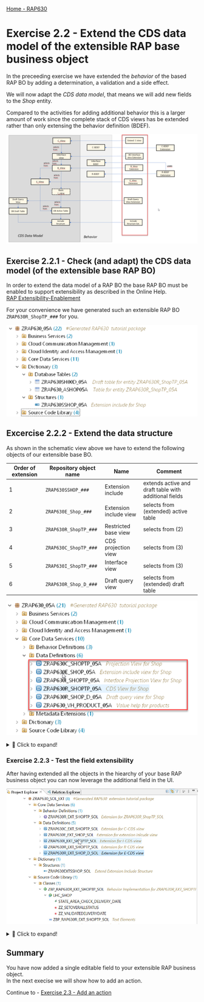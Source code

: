 [Home - RAP630](../../../../#exercises)  

# Exercise 2.2 - Extend the CDS data model of the extensible RAP base business object  

In the preceeding exercise we have extended the _behavior_ of the based RAP BO by adding a determination, a validation and a side effect. 

We will now adapt the _CDS data model_, that means we will add new fields to the _Shop_ entity. 

Compared to the activities for adding additional behavior this is a larger amount of work since the complete stack of CDS views has be extended rather than only extensing the behavior definition (BDEF).

![Overview](images/ex3_01_overview_RAP630.png)

## Exercise 2.2.1 - Check (and adapt) the CDS data model (of the extensible base RAP BO)

In order to extend the data model of a RAP BO the base RAP BO must be enabled to support extensibility as described in the Online Help.  
[RAP Extensibility-Enablement](https://help.sap.com/docs/abap-cloud/abap-rap/rap-extensibility-enablement)

For your convenience we have generated such an extensible RAP BO `ZRAP630R_ShopTP_###` for you.

![Overview](images/ex3_02_040_show_objects_to_be_extended.png)  


## Excercise 2.2.2 - Extend the data structure

As shown in the schematic view above we have to extend the following objects of our extensible base BO.
  
Order of extension | Repository object name | Name           | Comment  
-------- | ---------------------- | ------------------------ | -----------------------------------------------------   
1        | `ZRAP630SSHOP_###`     | Extension include        | extends active and draft table with additional fields    
2        | `ZRAP630E_Shop_###`    | Extension include view   | selects from (extended) active table   
3        | `ZRAP630R_ShopTP_###`  | Restricted base view     | selects from (2)   
4        | `ZRAP630C_ShopTP_###`  | CDS projection view      | selects from (3)   
5        | `ZRAP630I_ShopTP_###`  | Interface view           | selects from (3)   
6        | `ZRAP630R_Shop_D_###`  | Draft query view         | selects from (extended) draft table   


![objects_to_be_extended](images/ex3_03_040_overview_of_obj_to_be_extended.png)  

<details>
  <summary>🔵 Click to expand!</summary>

### Exercise 2.2.2.1 - Extend the extension include with an append structure - Add a field

We start the extension of the base RAP BO by adding field to the _extension include structure_ by creating an _append structure_ .

<details>
  <summary>🔵 Click to expand!</summary>

1. Right click on the _extension include structure_ `ZRAP630SSSHOP_###` and choose **New Append Structure** from the context menue.
  
   ![Add append structure](images/ex3_03_010_RAP630.png)
  
2. In the **New Append Structure** dialogue enter the following values.

   Be sure to change the package name to `ZRAP630_###_EXT` since the wizard in ADT by default propopses the package of the include structure of your base RAP BO.   
  
   Package:     `ZRAP630_###_EXT` !!!  
   Name:        `ZRAP630EXTSSHOP_###`  
   Description: Extend Extension Include Structure  
  
   and press **Next**.   
  
   ![Addappendstructure](images/ex3_03_020_RAP630.png)

3. Select the transport request that has been created for your extension package and press **Finish**.  

   ![Addappendstructure](images/ex3_03_030_RAP630.png)
  
3. In the code editor enter the following code snippte  
  
   ```abap
      zz_feedback_zaa : abap.char(256);
   ```

   So that your code should read as follows:
  
   <pre lang="ABAP">
   @EndUserText.label : 'Extend Extension Include Structure'
   @AbapCatalog.enhancement.category : #NOT_EXTENSIBLE
   extend type zrap630sshop_### with zrap630extsshop_05a {
   zz_feedback_zaa : abap.char(256);
   }
   </pre>

   ![Addappendstructure](images/ex3_03_030_RAP640.png)
  
 4. Activate your changes
 
</details>

### Excercise 2.2.2.2 - Extend the CDS views 

In the following we will explain how to extend the remaining 5 CDS view entities. Since the process (the wizard) is the same for each CDS view entity we will only show screen shots for doing this for the first CDS view that has to be extended, which is the extension of the _Extension Include View_ `ZRAP630E_Shop_###`.  

For the remaining CDS views we will only provide the code snippets.   
  
<details>
  <summary>🔵 Click to expand!</summary>

### Extend the extenstion include view 

First we have to extend our extension include view `ZRAP630E_Shop_###` since the R-view reads from this view .
  
1. Right click on the CDS view of the base RAP business object that has to be extended. In this case right click on ´ZRAP630E_Shop_###´.   

    ![e-view](images/ex3_extension_for_ext_include_005.png) 

2. Select **New Data Definition** from the context menu.

    ![e-view](images/ex3_extension_for_ext_include_010.png) 

3. In the **New Data Defintion** screen enter the following values:  

   Package: `ZRAP630_###_EXT` --> !!! Be sure to have changed the package name since ADT will propose the name of the package where your base RAP BO resides in

   Name: `ZRAP630E_Ext_Shop_###`
   Description: `Extension for Extension Include View`

   and press **Next** .

4. Select a transport request and press **Next**.
   
   > **Caution:**
   > Do **NOT** press finish, because on the following screen you have to select the template that shall be used.  
  
5. Select the template **Extend View Entity**  and press **Finish**     
    
    ![Extend View Entity template](images/ex3_Extend_view_entity_025.jpg) 
    
6. The editor window opens. Here you have to enter the following code.
  
   <pre lang="ABAP">      
     extend view entity ZRAP630E_Shop_### with {
         Shop.zz_feedback_zaa as zz_feedback_zaa
     } 
   </pre>
  
    ![CDS view extenstion](images/ex3_extension_for_ext_include_030.png)
  
</details>

### Extend the remaining CDS views 
  
You have now to extend the remaining 4 CDS views in the following order with the following code snippets as we have done this for the extension include view in Exercise 3.5.   

<details>
  <summary>🔵 Click to expand!</summary>

#### Extension for R-CDS view

Name: `ZRAP630R_EXT_SHOPTP_###`   
Package: `ZRAP630_###_EXT`  
Description: Extension for R-CDS view

> **Please note:**
> The code extension of the R-CDS view reads from the `_Extension` association as the data source.
> All other extensions read from the alias `Shop` as the data source.    

<pre lang="ABAP">
extend view entity ZRAP630R_ShopTP_### with {  
_Extension.zz_feedback_zaa as zz_feedback_zaa  
}
</pre> 
  
#### Extension for C-CDS view

Name: `ZRAP630C_EXT_SHOPTP_###`   
Package: `ZRAP630_###_EXT`  
Description: Extension for P-CDS view
  
<pre lang="ABAP">
  extend view entity ZRAP630C_ShopTP_### with {  
  
  @UI.lineItem: [ {
    position: 140 , 
    importance: #MEDIUM, 
    label: 'Feedback'
    } ]
    @UI.identification: [ {
    position: 140 , 
    label: 'Feedback'
    } ]
  
   Shop.zz_feedback_zaa as zz_feedback_zaa  
   }
</pre>  
  
#### Extension for I-CDS view  

Name: `ZRAP630I_Ext_ShopTP_###`   
Package: `ZRAP630_###_EXT`  
Description: Extension for interface view
  
<pre lang="ABAP">
extend view entity ZRAP630I_ShopTP_### with {  
Shop.zz_feedback_zaa as zz_feedback_zaa 
}
</pre>
  
    
####  Extension for draft query view

Name: `ZRAP630R_Ext_Shop_D_###`   
Package: `ZRAP630_###_EXT`  
Description: Extension for draft query view
  
<pre lang="ABAP">
extend view entity ZRAP630R_Shop_D_### with {  
Shop.zz_feedback_zaa as zz_feedback_zaa 
}
</pre>
  
  
</details>

</details>

### Exercise 2.2.3 - Test the field extensibility

After having extended all the objects in the hiearchy of your base RAP business object you can now leverage the additional field in the UI.

![Overview extensions](images/ex3_Extensions_overview_055.jpg)

<details>
  <summary>🔵 Click to expand!</summary>

1. Open the Service Binding of the extensible RAP business object and double-click on the entity**Shop**.   
  
2. Press the **Go** button.  
  
   You should see a new column called "Feedback".   
  
   ![extended list page](images/ex3_new_field_feedback_010.png)  

3. Select one entry and use the **Edit** button
  
   ![extended object page](images/ex3_new_field_feedback_020.png)   
  
  
  > When no field is visible you should check the extension of your projection view `ZRAP630C_EXT_SHOPTP_###` and check the UI annotations.   

</details>

## Summary

You have now added a single editable field to your extensible RAP business object.   
In the next execise we will show how to add an action. 

Continue to - [Exercise 2.3 - Add an action ](../ex4/README.md)



